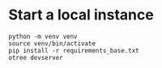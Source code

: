 

# Start a local instance

```
python -m venv venv
source venv/bin/activate
pip install -r requirements_base.txt
otree devserver
```
